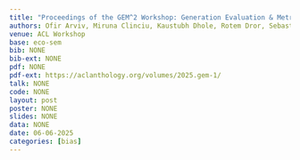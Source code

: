 ```yaml
---
title: "Proceedings of the GEM^2 Workshop: Generation Evaluation & Metrics"
authors: Ofir Arviv, Miruna Clinciu, Kaustubh Dhole, Rotem Dror, Sebastian Gehrmann, Eliya Habba, Itay Itzhak, Simon Mille, Yotam Perlitz, Enrico Santus, João Sedoc, Michal Shmueli Scheuer, <b>Gabriel Stanovsky</b>, Oyvind Tafjord (Editors)
venue: ACL Workshop
base: eco-sem
bib: NONE
bib-ext: NONE
pdf: NONE
pdf-ext: https://aclanthology.org/volumes/2025.gem-1/
talk: NONE
code: NONE
layout: post
poster: NONE
slides: NONE
data: NONE
date: 06-06-2025
categories: [bias]
---
```

